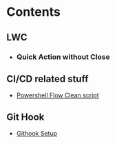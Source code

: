# Contents

## LWC
* ### Quick Action without Close

## CI/CD related stuff
* [Powershell Flow Clean script](./CI%20CD/Flow%20Cleaner)

## Git Hook
* [Githook Setup](./git/hooks)
    